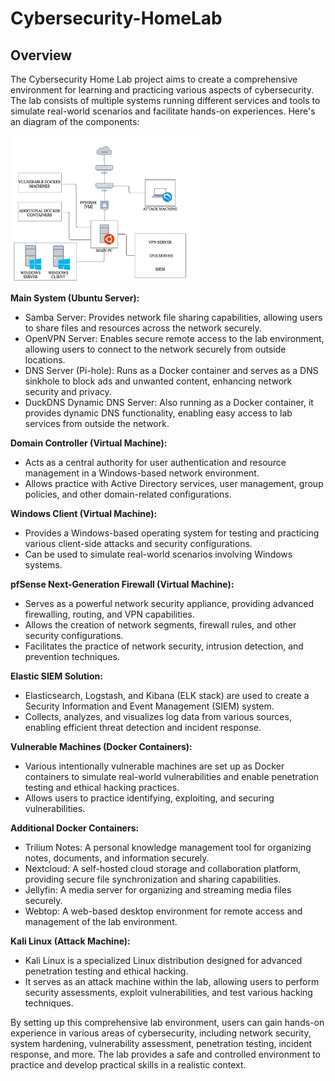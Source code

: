 # Cybersecurity-HomeLab

**Overview**
------------

The Cybersecurity Home Lab project aims to create a comprehensive environment for learning and practicing various aspects of cybersecurity. The lab consists of multiple systems running different services and tools to simulate real-world scenarios and facilitate hands-on experiences. Here's an diagram of the components:

<img src="Images/Network%20Diagram.png" alt="diagram" width="60%"/>

**Main System (Ubuntu Server):**

*   Samba Server: Provides network file sharing capabilities, allowing users to share files and resources across the network securely.
*   OpenVPN Server: Enables secure remote access to the lab environment, allowing users to connect to the network securely from outside locations.
*   DNS Server (Pi-hole): Runs as a Docker container and serves as a DNS sinkhole to block ads and unwanted content, enhancing network security and privacy.
*   DuckDNS Dynamic DNS Server: Also running as a Docker container, it provides dynamic DNS functionality, enabling easy access to lab services from outside the network.

**Domain Controller (Virtual Machine):**

*   Acts as a central authority for user authentication and resource management in a Windows-based network environment.
*   Allows practice with Active Directory services, user management, group policies, and other domain-related configurations.

**Windows Client (Virtual Machine):**

*   Provides a Windows-based operating system for testing and practicing various client-side attacks and security configurations.
*   Can be used to simulate real-world scenarios involving Windows systems.

**pfSense Next-Generation Firewall (Virtual Machine):**

*   Serves as a powerful network security appliance, providing advanced firewalling, routing, and VPN capabilities.
*   Allows the creation of network segments, firewall rules, and other security configurations.
*   Facilitates the practice of network security, intrusion detection, and prevention techniques.

**Elastic SIEM Solution:**

*   Elasticsearch, Logstash, and Kibana (ELK stack) are used to create a Security Information and Event Management (SIEM) system.
*   Collects, analyzes, and visualizes log data from various sources, enabling efficient threat detection and incident response.

**Vulnerable Machines (Docker Containers):**

*   Various intentionally vulnerable machines are set up as Docker containers to simulate real-world vulnerabilities and enable penetration testing and ethical hacking practices.
*   Allows users to practice identifying, exploiting, and securing vulnerabilities.

**Additional Docker Containers:**

*   Trilium Notes: A personal knowledge management tool for organizing notes, documents, and information securely.
*   Nextcloud: A self-hosted cloud storage and collaboration platform, providing secure file synchronization and sharing capabilities.
*   Jellyfin: A media server for organizing and streaming media files securely.
*   Webtop: A web-based desktop environment for remote access and management of the lab environment.

**Kali Linux (Attack Machine):**

*   Kali Linux is a specialized Linux distribution designed for advanced penetration testing and ethical hacking.
*   It serves as an attack machine within the lab, allowing users to perform security assessments, exploit vulnerabilities, and test various hacking techniques.

By setting up this comprehensive lab environment, users can gain hands-on experience in various areas of cybersecurity, including network security, system hardening, vulnerability assessment, penetration testing, incident response, and more. The lab provides a safe and controlled environment to practice and develop practical skills in a realistic context.
